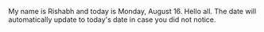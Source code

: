 My name is Rishabh and today is Monday, August 16. Hello all. The date will automatically update to today's date in case you did not notice.
